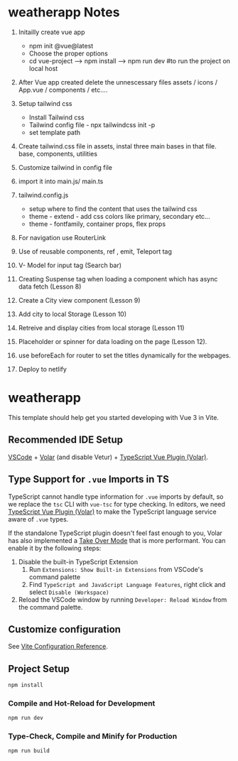 # weatherapp Notes

1. Initailly create vue app 
    - npm init @vue@latest
    - Choose the proper options
    - cd vue-project --> npm install --> npm run dev #to run the project on local host   

2. After Vue app created delete the unnescessary files
    assets / icons / App.vue / components / etc....

3. Setup tailwind css
    - Install Tailwind css
    - Tailwind config file - npx tailwindcss init -p
    - set template path 

4. Create tailwind.css file in assets, instal three main bases in that file. base, components, utilities

5. Customize tailwind in config file 

6. import it into main.js/ main.ts

7. tailwind.config.js 
    - setup where to find the content that uses the tailwind css
    - theme - extend - add css colors like primary, secondary etc...
    - theme - fontfamily, container props, flex props  

8. For navigation use RouterLink

9. Use of reusable components, ref , emit, Teleport tag

10. V- Model for input tag (Search bar)

11. Creating Suspense tag when loading a component which has async data fetch (Lesson 8)

12. Create a City view component (Lesson 9)

13. Add city to local Storage (Lesson 10)

14. Retreive and display cities from local storage (Lesson 11)

15. Placeholder or spinner for data loading on the page (Lesson 12).

16. use beforeEach for router to set the titles dynamically for the webpages.

17. Deploy to netlify






# weatherapp

This template should help get you started developing with Vue 3 in Vite.

## Recommended IDE Setup

[VSCode](https://code.visualstudio.com/) + [Volar](https://marketplace.visualstudio.com/items?itemName=Vue.volar) (and disable Vetur) + [TypeScript Vue Plugin (Volar)](https://marketplace.visualstudio.com/items?itemName=Vue.vscode-typescript-vue-plugin).

## Type Support for `.vue` Imports in TS

TypeScript cannot handle type information for `.vue` imports by default, so we replace the `tsc` CLI with `vue-tsc` for type checking. In editors, we need [TypeScript Vue Plugin (Volar)](https://marketplace.visualstudio.com/items?itemName=Vue.vscode-typescript-vue-plugin) to make the TypeScript language service aware of `.vue` types.

If the standalone TypeScript plugin doesn't feel fast enough to you, Volar has also implemented a [Take Over Mode](https://github.com/johnsoncodehk/volar/discussions/471#discussioncomment-1361669) that is more performant. You can enable it by the following steps:

1. Disable the built-in TypeScript Extension
    1) Run `Extensions: Show Built-in Extensions` from VSCode's command palette
    2) Find `TypeScript and JavaScript Language Features`, right click and select `Disable (Workspace)`
2. Reload the VSCode window by running `Developer: Reload Window` from the command palette.

## Customize configuration

See [Vite Configuration Reference](https://vitejs.dev/config/).

## Project Setup

```sh
npm install
```

### Compile and Hot-Reload for Development

```sh
npm run dev
```

### Type-Check, Compile and Minify for Production

```sh
npm run build
```
